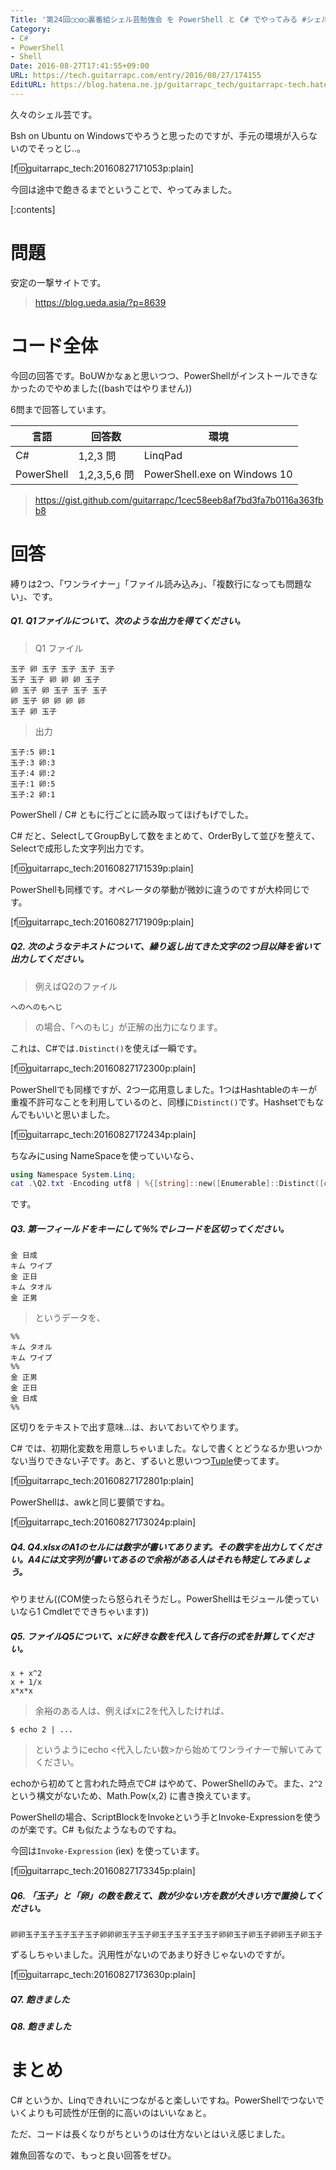 ```yaml
---
Title: '第24回◯◯o◯裏番組シェル芸勉強会 を PowerShell と C# でやってみる #シェル芸'
Category:
- C#
- PowerShell
- Shell
Date: 2016-08-27T17:41:55+09:00
URL: https://tech.guitarrapc.com/entry/2016/08/27/174155
EditURL: https://blog.hatena.ne.jp/guitarrapc_tech/guitarrapc-tech.hatenablog.com/atom/entry/10328749687181098267
---
```


久々のシェル芸です。

Bsh on Ubuntu on Windowsでやろうと思ったのですが、手元の環境が入らないのでそっとじ..。

[f:id:guitarrapc_tech:20160827171053p:plain]

今回は途中で飽きるまでということで、やってみました。


[:contents]

# 問題

安定の一撃サイトです。

> https://blog.ueda.asia/?p=8639


# コード全体

今回の回答です。BoUWかなぁと思いつつ、PowerShellがインストールできなかったのでやめました((bashではやりません))

6問まで回答しています。

言語 | 回答数 | 環境
---- | ---- | ----
C# | 1,2,3 問 | LinqPad
PowerShell |1,2,3,5,6 問 | PowerShell.exe on Windows 10

> https://gist.github.com/guitarrapc/1cec58eeb8af7bd3fa7b0116a363fbb8

# 回答

縛りは2つ、「ワンライナー」「ファイル読み込み」、「複数行になっても問題ない」、です。

##### Q1. Q1ファイルについて、次のような出力を得てください。

> Q1 ファイル

```
玉子 卵 玉子 玉子 玉子 玉子
玉子 玉子 卵 卵 卵 玉子
卵 玉子 卵 玉子 玉子 玉子
卵 玉子 卵 卵 卵 卵
玉子 卵 玉子
```

> 出力

```
玉子:5 卵:1
玉子:3 卵:3
玉子:4 卵:2
玉子:1 卵:5
玉子:2 卵:1
```

PowerShell / C# ともに行ごとに読み取ってほげもげでした。

C# だと、SelectしてGroupByして数をまとめて、OrderByして並びを整えて、Selectで成形した文字列出力です。

[f:id:guitarrapc_tech:20160827171539p:plain]

PowerShellも同様です。オペレータの挙動が微妙に違うのですが大枠同じです。

[f:id:guitarrapc_tech:20160827171909p:plain]

##### Q2. 次のようなテキストについて、繰り返し出てきた文字の2つ目以降を省いて出力してください。

> 例えばQ2のファイル

```
へのへのもへじ
```

> の場合、「へのもじ」が正解の出力になります。

これは、C#では`.Distinct()`を使えば一瞬です。

[f:id:guitarrapc_tech:20160827172300p:plain]

PowerShellでも同様ですが、2つ一応用意しました。1つはHashtableのキーが重複不許可なことを利用しているのと、同様に`Distinct()`です。Hashsetでもなんでもいいと思いました。

[f:id:guitarrapc_tech:20160827172434p:plain]

ちなみにusing NameSpaceを使っていいなら、

```ps1
using Namespace System.Linq;
cat .\Q2.txt -Encoding utf8 | %{[string]::new([Enumerable]::Distinct([char[]]$_))}
```

です。

##### Q3. 第一フィールドをキーにして％%でレコードを区切ってください。

```
金 日成
キム ワイプ
金 正日
キム タオル
金 正男
```

> というデータを、

```
%%
キム タオル
キム ワイプ
%%
金 正男
金 正日
金 日成
%%
```

区切りをテキストで出す意味...は、おいておいてやります。

C# では、初期化変数を用意しちゃいました。なしで書くとどうなるか思いつかない当りできない子です。あと、ずるいと思いつつ[Tuple](https://msdn.microsoft.com/ja-jp/library/system.tuple.aspx)使ってます。

[f:id:guitarrapc_tech:20160827172801p:plain]

PowerShellは、awkと同じ要領ですね。

[f:id:guitarrapc_tech:20160827173024p:plain]

##### Q4. Q4.xlsxのA1のセルには数字が書いてあります。その数字を出力してください。A4には文字列が書いてあるので余裕がある人はそれも特定してみましょう。

やりません((COM使ったら怒られそうだし。PowerShellはモジュール使っていいなら1 Cmdletでできちゃいます))

##### Q5. ファイルQ5について、xに好きな数を代入して各行の式を計算してください。

```
x + x^2
x + 1/x
x*x*x
```

> 余裕のある人は、例えばxに2を代入したければ、

```
$ echo 2 | ...
```

> というようにecho <代入したい数>から始めてワンライナーで解いてみてください。

echoから初めてと言われた時点でC# はやめて、PowerShellのみで。また、`2^2`という構文がないため、Math.Pow(x,2) に書き換えています。

PowerShellの場合、ScriptBlockをInvokeという手とInvoke-Expressionを使うのが楽です。C# も似たようなものですね。

今回は`Invoke-Expression` (iex) を使っています。

[f:id:guitarrapc_tech:20160827173345p:plain]


##### Q6. 「玉子」と「卵」の数を数えて、数が少ない方を数が大きい方で置換してください。

```
卵卵玉子玉子玉子玉子玉子卵卵卵玉子玉子卵玉子玉子玉子玉子卵卵玉子卵玉子卵卵玉子卵玉子
```

ずるしちゃいました。汎用性がないのであまり好きじゃないのですが。

[f:id:guitarrapc_tech:20160827173630p:plain]

##### Q7. 飽きました

##### Q8. 飽きました

# まとめ

C# というか、Linqできれいにつながると楽しいですね。PowerShellでつないでいくよりも可読性が圧倒的に高いのはいいなぁと。

ただ、コードは長くなりがちというのは仕方ないとはいえ感じました。

雑魚回答なので、もっと良い回答をぜひ。
